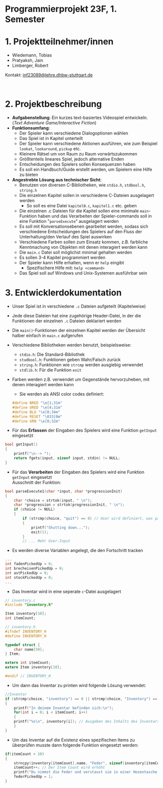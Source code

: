 # Programmierprojekt 23F, 1. Semester

# 1. Projektteilnehmer/innen

- Wiedemann, Tobias
- Pratyaksh, Jain
- Limberger, Robert

Kontakt: inf23089@lehre.dhbw-stuttgart.de

&nbsp;

# 2. Projektbeschreibung

- **Aufgabenstellung**: 
  Ein kurzes text-basiertes Videospiel entwickeln. (*Text Adventure Game/Interactive Fiction*)
- **Funktionsumfang**:
  - Der Spieler kann verschiedene Dialogoptionen wählen
  - Das Spiel ist in Kapitel unterteilt
  - Der Spieler kann verschiedene Aktionen ausführen, wie zum Beispiel `lookat`, `lookaround`, `pickup` etc.
  - Kleinere Rätsel um von Raum zu Raum vorwärtszukommen
  - Größtenteils lineares Spiel, jedoch alternative Enden
  - Entscheidungen des Spielers sollen Konsequenzen haben
  - Es soll ein Handbuch/Guide erstellt werden, um Spielern eine Hilfe zu bieten
- **Angestrebte Lösung aus technischer Sicht**:
  - Benutzen von diversen C-Bibliotheken, wie `stdio.h`, `stdbool.h`, `string.h`
  - Die einzelnen Kapitel sollen in verschiedene C-Dateien ausgelagert werden
    - So soll es eine Datei `kapitel0.c`, `kapitel1.c` etc. geben 
  - Die einzelnen .c Dateien für die Kapitel sollen eine minimale `main`-Funktion haben und das Verarbeiten der Spieler-commands soll in eine Funktion "`parseExecute`" ausgelagert werden
  - Es soll mit Konversationsebenen gearbeitet werden, sodass sich verschiedene Entscheidungen des Spielers auf den Fluss der Unterhaltung/den Verlauf des Spiel auswirken
  - Verschiedene Farben sollen zum Einsatz kommen, z.B. farbliche Kenntmachung von Objekten mit denen interagiert werden kann
  - Die `main.c` Datei soll möglichst minimal gehalten werden
  - Es sollen 3-4 Kapitel programmiert werden
  - Der Spieler kann Hilfe erhalten, wenn er `help` eingibt
    - Spezifischere Hilfe mit: `help <command>`
  - Das Spiel soll auf Windows und Unix-Systemen ausführbar sein

# 3. Entwicklerdokumentation
- Unser Spiel ist in verschiedene `.c` Dateien aufgeteilt (Kapitelweise)
- Jede diese Dateien hat eine zugehörige Header-Datei, in der die Funktionen der einzelnen `.c` Dateien deklariert werden
- Die `main()`-Funktionen der einzelnen Kapitel werden der Übersicht halber einfach in `main.c` aufgerufen
- Verschiedene Bibliotheken werden benutzt, beispielsweise:
  - `stdio.h`: Die Standard-Bibliothek
  - `studbool.h`: Funktionen geben Wahr/Falsch zurück
  - `string.h`: Funktionen wie `strcmp` werden ausgiebig verwendet
  - `stdlib.h`: Für die Funktion `exit`
- Farben werden z.B. verwendet um Gegenstände hervorzuheben, mit denen interagiert werden kann
  - Sie werden als ANSI color codes definiert:
  ```C
  #define BRED "\e[1;31m"
  #define URED "\e[4;31m"
  #define BLU "\e[0;34m"
  #define RESET "\033[0m"
  #define GRN "\e[0;32m"
  ```

- Für das **Erfassen** der Eingaben des Spielers wird eine Funktion `getInput` eingesetzt
```C
bool getInput()
{
    printf("\n--> ");
    return fgets(input, sizeof input, stdin) != NULL;
}
```

- Für das **Verarbeiten** der Eingaben des Spielers wird eine Funktion `getInput` eingesetzt\
Ausschnitt der Funktion:
```C
bool parseExecute1(char *input, char *progressionInit)
{
    char *choice = strtok(input, " \n");
    char *progression = strtok(progressionInit, " \n");
    if (choice != NULL)
    {
        if (strcmp(choice, "quit") == 0) // Hier wird definiert, was passiert, wenn der Spieler "quit" eingibt
        {
            printf("Shutting down...");
            exit(1);
        }
        // ... Mehr User-Input
```

- Es werden diverse Variablen angelegt, die den Fortschritt tracken
```C
...
int fadenPickedUp = 0;
int brecheisenPickedUp = 0;
int astPickedUp = 0;
int stockPickedUp = 0;
...
```

- Das Inventar wird in eine seperate `c`-Datei ausgelagert
```C
// inventory.c
#include "inventory.h"

Item inventory[10];
int itemCount;

// inventory.h
#ifndef INVENTORY_H
#define INVENTORY_H

typedef struct {
    char name[50];
} Item;

extern int itemCount;
extern Item inventory[10];

#endif // INVENTORY_H
```
  - Um dann das Inventar zu printen wird folgende Lösung verwendet:
  ```C
  //Inventar
  if (strcmp(choice, "inventory") == 0 || strcmp(choice, "Inventory") == 0)
  {
      printf("In deinem Inventar befinden sich:\n");
      for(int i = 0; i < itemCount; i++)
      {
      printf("%s\n", inventory[i]); // Ausgeben des Inhalts des Inventars
      }
  }
  ```

- Um das Inventar auf die Existenz eines spezifischen Items zu überprüfen musste dann folgende Funktion eingesetzt werden:
```C
if(itemCount < 10)
{
    strncpy(inventory[itemCount].name, "Feder", sizeof(inventory[itemCount].name) - 1); // Hier wird auf das Vorkommen von "Feder" geprüft
    itemCount++; // Der Item Count wird erhöht
    printf("Du nimmst die Feder und verstaust sie in einer Hosentasche.");
    federPickedUp = 1;
}
```


